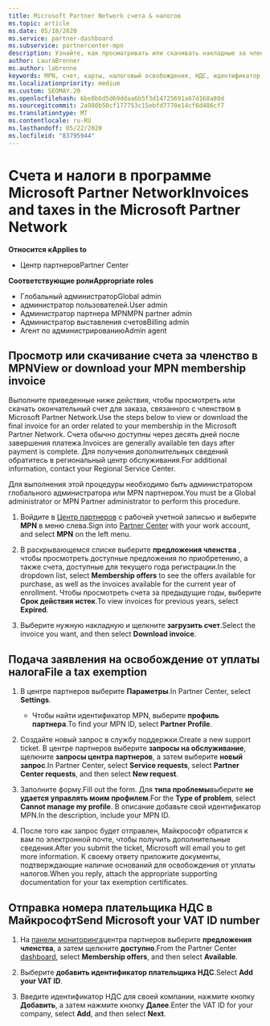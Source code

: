 ```yaml
---
title: Microsoft Partner Network счета & налогов
ms.topic: article
ms.date: 05/18/2020
ms.service: partner-dashboard
ms.subservice: partnercenter-mpn
description: Узнайте, как просматривать или скачивать накладные за членство в MPN, как выключать налоговые исключения, а также как отправить корпорации Майкрософт свой ИДЕНТИФИКАЦИОНный номер.
author: LauraBrenner
ms.author: labrenne
keywords: MPN, счет, карты, налоговый освобождения, НДС, идентификатор НДС
ms.localizationpriority: medium
ms.custom: SEOMAY.20
ms.openlocfilehash: 6be8b6d5d69ddaa6b5f3d14725691a67d168a80d
ms.sourcegitcommit: 2a980b50cf177753c15ebfd7770e14cf6d486cf7
ms.translationtype: MT
ms.contentlocale: ru-RU
ms.lasthandoff: 05/22/2020
ms.locfileid: "83795944"
---
```

# <a name="invoices-and-taxes-in-the-microsoft-partner-network"></a><span data-ttu-id="4340a-104">Счета и налоги в программе Microsoft Partner Network</span><span class="sxs-lookup"><span data-stu-id="4340a-104">Invoices and taxes in the Microsoft Partner Network</span></span>

<span data-ttu-id="4340a-105">**Относится к**</span><span class="sxs-lookup"><span data-stu-id="4340a-105">**Applies to**</span></span>

- <span data-ttu-id="4340a-106">Центр партнеров</span><span class="sxs-lookup"><span data-stu-id="4340a-106">Partner Center</span></span>

<span data-ttu-id="4340a-107">**Соответствующие роли**</span><span class="sxs-lookup"><span data-stu-id="4340a-107">**Appropriate roles**</span></span>

- <span data-ttu-id="4340a-108">Глобальный администратор</span><span class="sxs-lookup"><span data-stu-id="4340a-108">Global admin</span></span>
- <span data-ttu-id="4340a-109">администратор пользователей.</span><span class="sxs-lookup"><span data-stu-id="4340a-109">User admin</span></span>
- <span data-ttu-id="4340a-110">Администратор партнера MPN</span><span class="sxs-lookup"><span data-stu-id="4340a-110">MPN partner admin</span></span>
- <span data-ttu-id="4340a-111">Администратор выставления счетов</span><span class="sxs-lookup"><span data-stu-id="4340a-111">Billing admin</span></span>
- <span data-ttu-id="4340a-112">Агент по администрированию</span><span class="sxs-lookup"><span data-stu-id="4340a-112">Admin agent</span></span>

## <a name="view-or-download-your-mpn-membership-invoice"></a><span data-ttu-id="4340a-113">Просмотр или скачивание счета за членство в MPN</span><span class="sxs-lookup"><span data-stu-id="4340a-113">View or download your MPN membership invoice</span></span>

<span data-ttu-id="4340a-114">Выполните приведенные ниже действия, чтобы просмотреть или скачать окончательный счет для заказа, связанного с членством в Microsoft Partner Network.</span><span class="sxs-lookup"><span data-stu-id="4340a-114">Use the steps below to view or download the final invoice for an order related to your membership in the Microsoft Partner Network.</span></span> <span data-ttu-id="4340a-115">Счета обычно доступны через десять дней после завершения платежа.</span><span class="sxs-lookup"><span data-stu-id="4340a-115">Invoices are generally available ten days after payment is complete.</span></span> <span data-ttu-id="4340a-116">Для получения дополнительных сведений обратитесь в региональный центр обслуживания.</span><span class="sxs-lookup"><span data-stu-id="4340a-116">For additional information, contact your Regional Service Center.</span></span>  

<span data-ttu-id="4340a-117">Для выполнения этой процедуры необходимо быть администратором глобального администратора или MPN партнером.</span><span class="sxs-lookup"><span data-stu-id="4340a-117">You must be a Global administrator or MPN Partner administrator to perform this procedure.</span></span> 

1.  <span data-ttu-id="4340a-118">Войдите в [Центр партнеров](https://partner.microsoft.com/dashboard/home) с рабочей учетной записью и выберите **MPN** в меню слева.</span><span class="sxs-lookup"><span data-stu-id="4340a-118">Sign into [Partner Center](https://partner.microsoft.com/dashboard/home) with your work account, and select **MPN** on the left menu.</span></span>

4.  <span data-ttu-id="4340a-119">В раскрывающемся списке выберите **предложения членства** , чтобы просмотреть доступные предложения по приобретению, а также счета, доступные для текущего года регистрации.</span><span class="sxs-lookup"><span data-stu-id="4340a-119">In the dropdown list, select **Membership offers** to see the offers available for purchase, as well as the invoices available for the current year of enrollment.</span></span> <span data-ttu-id="4340a-120">Чтобы просмотреть счета за предыдущие годы, выберите **Срок действия истек**.</span><span class="sxs-lookup"><span data-stu-id="4340a-120">To view invoices for previous years, select **Expired**.</span></span>

6.  <span data-ttu-id="4340a-121">Выберите нужную накладную и щелкните **загрузить счет**.</span><span class="sxs-lookup"><span data-stu-id="4340a-121">Select the invoice you want, and then select **Download invoice**.</span></span> 

## <a name="file-a-tax-exemption"></a><span data-ttu-id="4340a-122">Подача заявления на освобождение от уплаты налога</span><span class="sxs-lookup"><span data-stu-id="4340a-122">File a tax exemption</span></span>

1.  <span data-ttu-id="4340a-123">В центре партнеров выберите **Параметры**.</span><span class="sxs-lookup"><span data-stu-id="4340a-123">In Partner Center, select **Settings**.</span></span>
    - <span data-ttu-id="4340a-124">Чтобы найти идентификатор MPN, выберите **профиль партнера**.</span><span class="sxs-lookup"><span data-stu-id="4340a-124">To find your MPN ID, select **Partner Profile**.</span></span>

2.  <span data-ttu-id="4340a-125">Создайте новый запрос в службу поддержки.</span><span class="sxs-lookup"><span data-stu-id="4340a-125">Create a new support ticket.</span></span> <span data-ttu-id="4340a-126">В центре партнеров выберите **запросы на обслуживание**, щелкните **запросы центра партнеров**, а затем выберите **новый запрос**.</span><span class="sxs-lookup"><span data-stu-id="4340a-126">In Partner Center, select **Service requests**, select **Partner Center requests**, and then select **New request**.</span></span>

3.  <span data-ttu-id="4340a-127">Заполните форму.</span><span class="sxs-lookup"><span data-stu-id="4340a-127">Fill out the form.</span></span> <span data-ttu-id="4340a-128">Для **типа проблемы**выберите **не удается управлять моим профилем**.</span><span class="sxs-lookup"><span data-stu-id="4340a-128">For the **Type of problem**, select **Cannot manage my profile**.</span></span> <span data-ttu-id="4340a-129">В описание добавьте свой идентификатор MPN.</span><span class="sxs-lookup"><span data-stu-id="4340a-129">In the description, include your MPN ID.</span></span>

4.  <span data-ttu-id="4340a-130">После того как запрос будет отправлен, Майкрософт обратится к вам по электронной почте, чтобы получить дополнительные сведения.</span><span class="sxs-lookup"><span data-stu-id="4340a-130">After you submit the ticket, Microsoft will email you to get more information.</span></span> <span data-ttu-id="4340a-131">К своему ответу приложите документы, подтверждающие наличие оснований для освобождения от уплаты налогов.</span><span class="sxs-lookup"><span data-stu-id="4340a-131">When you reply, attach the appropriate supporting documentation for your tax exemption certificates.</span></span>

## <a name="send-microsoft-your-vat-id-number"></a><span data-ttu-id="4340a-132">Отправка номера плательщика НДС в Майкрософт</span><span class="sxs-lookup"><span data-stu-id="4340a-132">Send Microsoft your VAT ID number</span></span>

1.  <span data-ttu-id="4340a-133">На [панели мониторинга](https://partner.microsoft.com/dashboard/home)центра партнеров выберите **предложения членства**, а затем щелкните **доступно**.</span><span class="sxs-lookup"><span data-stu-id="4340a-133">From the Partner Center [dashboard](https://partner.microsoft.com/dashboard/home), select **Membership offers**, and then select **Available**.</span></span> 

2.  <span data-ttu-id="4340a-134">Выберите **добавить идентификатор плательщика НДС**.</span><span class="sxs-lookup"><span data-stu-id="4340a-134">Select **Add your VAT ID**.</span></span> 

3.  <span data-ttu-id="4340a-135">Введите идентификатор НДС для своей компании, нажмите кнопку **Добавить**, а затем нажмите кнопку **Далее**.</span><span class="sxs-lookup"><span data-stu-id="4340a-135">Enter the VAT ID for your company, select **Add**, and then select **Next**.</span></span> 

